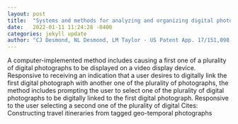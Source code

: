 ```yaml
---
layout: post
title:  "Systems and methods for analyzing and organizing digital photos and videos"
date:   2022-01-11 11:24:28 -0400
categories: jekyll update
author: "CJ Desmond, NL Desmond, LM Taylor - US Patent App. 17/151,098, 2021"
---
```

A computer-implemented method includes causing a first one of a plurality of digital photographs to be displayed on a video display device. Responsive to receiving an indication that a user desires to digitally link the first digital photograph with another one of the plurality of photographs, the method includes prompting the user to select one of the plurality of digital photographs to be digitally linked to the first digital photograph. Responsive to the user selecting a second one of the plurality of digital Cites: Constructing travel itineraries from tagged geo-temporal photographs